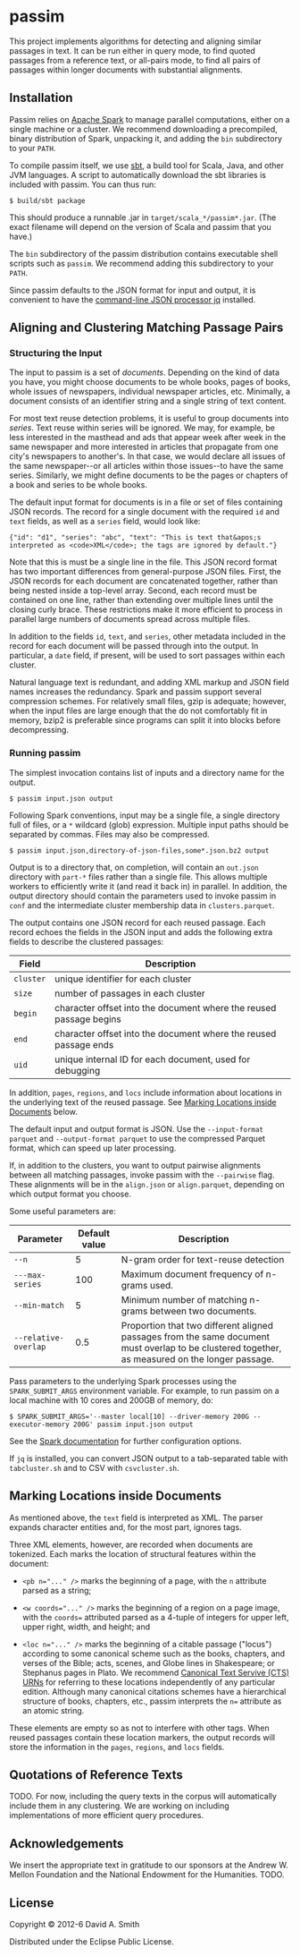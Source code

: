 # passim

This project implements algorithms for detecting and aligning similar
passages in text.  It can be run either in query mode, to find quoted
passages from a reference text, or all-pairs mode, to find all pairs
of passages within longer documents with substantial alignments.

## Installation

Passim relies on [Apache Spark](http://spark.apache.org) to manage
parallel computations, either on a single machine or a cluster.  We
recommend downloading a precompiled, binary distribution of Spark,
unpacking it, and adding the `bin` subdirectory to your `PATH`.

To compile passim itself, we use [sbt](http://www.scala-sbt.org/), a
build tool for Scala, Java, and other JVM languages.  A script to
automatically download the sbt libraries is included with passim.  You
can thus run:
```
$ build/sbt package
```

This should produce a runnable .jar in
`target/scala_*/passim*.jar`. (The exact filename will depend on the
version of Scala and passim that you have.)

The `bin` subdirectory of the passim distribution contains executable
shell scripts such as `passim`.  We recommend adding this subdirectory
to your `PATH`.

Since passim defaults to the JSON format for input and output, it is
convenient to have the
[command-line JSON processor jq](http://stedolan.github.io/jq/)
installed.

## Aligning and Clustering Matching Passage Pairs

### Structuring the Input

The input to passim is a set of _documents_. Depending on the kind of
data you have, you might choose documents to be whole books, pages of
books, whole issues of newspapers, individual newspaper articles, etc.
Minimally, a document consists of an identifier string and a single
string of text content.

For most text reuse detection problems, it is useful to group
documents into _series_.  Text reuse within series will be ignored.
We may, for example, be less interested in the masthead and ads that
appear week after week in the same newspaper and more interested in
articles that propagate from one city's newspapers to another's.  In
that case, we would declare all issues of the same newspaper--or all
articles within those issues--to have the same series.  Similarly, we
might define documents to be the pages or chapters of a book and
series to be whole books.

The default input format for documents is in a file or set
of files containing JSON records.  The record for a single document
with the required `id` and `text` fields, as well as a `series` field,
would look like:
```
{"id": "d1", "series": "abc", "text": "This is text that&apos;s interpreted as <code>XML</code>; the tags are ignored by default."}
```

Note that this is must be a single line in the file.  This JSON record
format has two important differences from general-purpose JSON files.
First, the JSON records for each document are concatenated together,
rather than being nested inside a top-level array.  Second, each
record must be contained on one line, rather than extending over
multiple lines until the closing curly brace.  These restrictions make
it more efficient to process in parallel large numbers of documents
spread across multiple files.

In addition to the fields `id`, `text`, and `series`, other metadata
included in the record for each document will be passed through into
the output.  In particular, a `date` field, if present, will be used
to sort passages within each cluster.

Natural language text is redundant, and adding XML markup and JSON
field names increases the redundancy.  Spark and passim support
several compression schemes.  For relatively small files, gzip is
adequate; however, when the input files are large enough that the do
not comfortably fit in memory, bzip2 is preferable since programs can
split it into blocks before decompressing.

### Running passim

The simplest invocation contains list of inputs and a directory name
for the output.

```
$ passim input.json output
```

Following Spark conventions, input may be a single file, a single
directory full of files, or a `*` wildcard (glob) expression.
Multiple input paths should be separated by commas.  Files may also be
compressed.

```
$ passim input.json,directory-of-json-files,some*.json.bz2 output
```

Output is to a directory that, on completion, will contain an
`out.json` directory with `part-*` files rather than a single file.
This allows multiple workers to efficiently write it (and read it back
in) in parallel.  In addition, the output directory should contain the
parameters used to invoke passim in `conf` and the intermediate
cluster membership data in `clusters.parquet`.

The output contains one JSON record for each reused passage.  Each
record echoes the fields in the JSON input and adds the following
extra fields to describe the clustered passages:

Field | Description
----- | ------------
`cluster` | unique identifier for each cluster
`size` | number of passages in each cluster
`begin` | character offset into the document where the reused passage begins
`end` | character offset into the document where the reused passage ends
`uid` | unique internal ID for each document, used for debugging

In addition, `pages`, `regions`, and `locs` include information about
locations in the underlying text of the reused passage.  See [Marking
Locations inside Documents](#locations) below.

The default input and output format is JSON.  Use the `--input-format
parquet` and `--output-format parquet` to use the compressed Parquet
format, which can speed up later processing.

If, in addition to the clusters, you want to output pairwise
alignments between all matching passages, invoke passim with the
`--pairwise` flag.  These alignments will be in the `align.json` or
`align.parquet`, depending on which output format you choose.

Some useful parameters are:

Parameter | Default value | Description
--------- | ------------- | -----------
`--n` | 5 | N-gram order for text-reuse detection
`---max-series` | 100 | Maximum document frequency of n-grams used.
`--min-match` | 5 | Minimum number of matching n-grams between two documents.
`--relative-overlap` | 0.5 | Proportion that two different aligned passages from the same document must overlap to be clustered together, as measured on the longer passage.

Pass parameters to the underlying Spark processes using the
`SPARK_SUBMIT_ARGS` environment variable.  For example, to run passim
on a local machine with 10 cores and 200GB of memory, do:

```
$ SPARK_SUBMIT_ARGS='--master local[10] --driver-memory 200G --executor-memory 200G' passim input.json output
```

See the
[Spark documentation](https://spark.apache.org/docs/latest/index.html)
for further configuration options.

If `jq` is installed, you can convert JSON output to a tab-separated
table with `tabcluster.sh` and to CSV with `csvcluster.sh`.

## <a name="locations"></a> Marking Locations inside Documents

As mentioned above, the `text` field is interpreted as XML.  The
parser expands character entities and, for the most part, ignores
tags.

Three XML elements, however, are recorded when documents are
tokenized.  Each marks the location of structural features within the
document:
* `<pb n="..." />` marks the beginning of a page, with the `n`
  attribute parsed as a string;

* `<w coords="..." />` marks the beginning of a region on a page
  image, with the `coords=` attributed parsed as a 4-tuple of
  integers for upper left, upper right, width, and height; and

* `<loc n="..." />` marks the beginning of a citable passage
  ("locus") according to some canonical scheme such as the books,
  chapters, and verses of the Bible; acts, scenes, and Globe lines in
  Shakespeare; or Stephanus pages in Plato.  We recommend
  [Canonical Text Servive (CTS) URNs](http://www.homermultitext.org/hmt-doc/cite/index.html)
  for referring to these locations independently of any particular
  edition.  Although many canonical citations schemes have a
  hierarchical structure of books, chapters, etc., passim interprets
  the `n=` attribute as an atomic string.

These elements are empty so as not to interfere with other tags.  When
reused passages contain these location markers, the output records
will store the information in the `pages`, `regions`, and `locs`
fields.

## Quotations of Reference Texts

TODO.  For now, including the query texts in the corpus will
automatically include them in any clustering.  We are working on
including implementations of more efficient query procedures.

<!-- You can use any galago n-gram index: 4-gram, 5-gram, etc. For several -->
<!-- tasks, 5-grams seem like a good tradeoff. -->

<!-- For best results, index the reference texts---as trectext or some -->
<!-- other plaintext format---along with the target document.  This ensures -->
<!-- that any n-gram in the reference texts occurs at least once in the -->
<!-- index.  The quotes program will then automatically filter out matches -->
<!-- of a reference text with itself.  There is one other advantage of -->
<!-- including the reference texts in the index.  Since you guarantee that -->
<!-- all n-grams in the reference texts will be seen, you can shard the -->
<!-- index of the books without having any useful n-grams fall below -->
<!-- threshold (as long as you add a copy of the reference texts to each -->
<!-- shard). -->

## Acknowledgements

We insert the appropriate text in gratitude to our sponsors at the
Andrew W. Mellon Foundation and the National Endowment for the
Humanities. TODO.

## License

Copyright © 2012-6 David A. Smith

Distributed under the Eclipse Public License.

